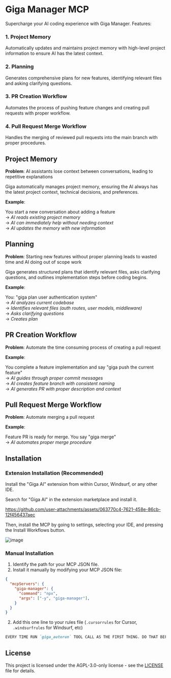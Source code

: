 # Giga Manager MCP

Supercharge your AI coding experience with Giga Manager. Features:

### 1. Project Memory
Automatically updates and maintains project memory with high-level project information to ensure AI has the latest context.

### 2. Planning
Generates comprehensive plans for new features, identifying relevant files and asking clarifying questions.

### 3. PR Creation Workflow
Automates the process of pushing feature changes and creating pull requests with proper workflow.

### 4. Pull Request Merge Workflow
Handles the merging of reviewed pull requests into the main branch with proper procedures.

## Project Memory

**Problem**: AI assistants lose context between conversations, leading to repetitive explanations

Giga automatically manages project memory, ensuring the AI always has the latest project context, technical decisions, and preferences.

**Example**: 

You start a new conversation about adding a feature  
→ _AI reads existing project memory_  
→ _AI can immediately help without needing context_  
→ _AI updates the memory with new information_  

## Planning

**Problem**: Starting new features without proper planning leads to wasted time and AI doing out of scope work

Giga generates structured plans that identify relevant files, asks clarifying questions, and outlines implementation steps before coding begins.

**Example**:

You: "giga plan user authentication system"  
→ _AI analyzes current codebase_  
→ _Identifies relevant files (auth routes, user models, middleware)_  
→ _Asks clarifying questions_  
→ _Creates plan_  

## PR Creation Workflow

**Problem**: Automate the time consuming process of creating a pull request

**Example**:

You complete a feature implementation and say "giga push the current feature"  
→ _AI guides through proper commit messages_  
→ _AI creates feature branch with consistent naming_  
→ _AI generates PR with proper description and context_  

## Pull Request Merge Workflow

**Problem**: Automate merging a pull request

**Example**:

Feature PR is ready for merge. You say "giga merge"  
→ _AI automates proper merge procedure_  

## Installation

### Extension Installation (Recommended)

Install the "Giga AI" extension from within Cursor, Windsurf, or any other IDE.

Search for "Giga AI" in the extension marketplace and install it.

https://github.com/user-attachments/assets/063770c4-7621-458e-86cb-12f456437aec

Then, install the MCP by going to settings, selecting your IDE, and pressing the Install Workflows button.

![image](https://github.com/user-attachments/assets/4c78294f-8bf5-4214-acd6-80cf06142918)

### Manual Installation

1. Identify the path for your MCP JSON file.
2. Install it manually by modifying your MCP JSON file:

```json
{
  "mcpServers": {
    "giga-manager": {
      "command": "npx",
      "args": ["-y", "giga-manager"],
    }
  }
}
```

2. Add this one line to your rules file (`.cursorrules` for Cursor, `.windsurfrules` for Windsurf, etc)

```md
EVERY TIME RUN `giga_autorun` TOOL CALL AS THE FIRST THING. DO THAT BEFORE DOING ANYTHING ELSE. STRICTLY FOLLOW ALL INSTRUCTIONS FROM THE RESULT FIRST!
```

## License

This project is licensed under the AGPL-3.0-only license - see the [LICENSE](LICENSE) file for details.
